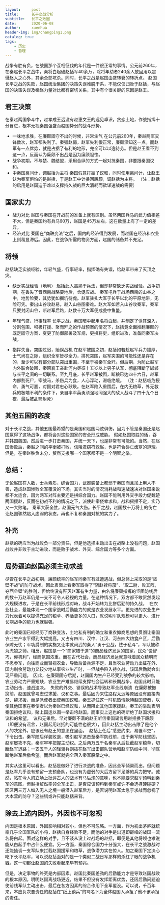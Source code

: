 ```yaml
---
layout:     post
title:      长平之战分析
subtitle:   长平之败因
date:       2020-06-08
author:     xuenhua
header-img: img/changping1.png
catalog: true
tags:
    - 历史
    - 哲理
---
```


战争有胜有负，在战国那个互相征伐的年代是一件很正常的事情。公元前260年，在秦赵长平之战中，秦将白起破赵括军40余万，除将年幼者240余人放回用以震慑赵人之心外，其余全部坑杀。同时，长平之战是赵国由盛转衰的转折点。
赵国长平之战的失败，赵国统治集团的决策失误难脱干系，不能仅仅归咎于赵括，与赵国的决策失误及秦赵力量对比都有密切关系，其中有个很关键的原因是赵王。
## 君王决策
在秦赵两国争斗中，赵孝成王远没有赵惠文王的远见卓识，贪恋土地，作战指挥十分冒进，根本无视秦国强盛而赵国势弱的战斗形势。
* 一味地求胜，在廉颇固守不出的时候，非常生气
在公元前260年，秦赵两军交锋数次，赵军都失利了。秦强赵弱，赵军失利很正常，廉颇深知这一点。而赵军有一点优势，就是占据了有利的地形，完全可以以逸待劳。但是赵王看不到这一点，反而认为廉颇不出战是因为廉颇胆怯。
* 战争初期，不与楚、魏结盟，采用合纵的方式一起对抗秦国，非要跟秦国议和。
* 中秦国离间计，调赵括为主将
秦国假意打赢了议和，同时使用离间计，让赵王认为秦军惧怕的是赵括，于是赵王中计换回廉颇，调赵括为主将。
（注：赵括的启用是赵国迫于难以支撑持久战的巨大消耗而欲谋速战的需要）

## 国家实力
* 战力对比
赵国与秦国在开战前的准备上就有区别。虽然两国兵马的武力值相差不大，但是秦国约有兵马60万，赵国是45万左右，这在数量上有了一定的差异。
* 经济对比
秦国在“商鞅变法”之后，国内的经济得到发展，而赵国在经济和农业上则稍显滞后。因此，在战争所需的物资方面，赵国的储备并不充足。

## 将领
赵括缺乏实战经验，年轻气盛，行事轻率，指挥确有失误，给赵军带来了灭顶之灾。
* 缺乏实战经验（地利）
赵括此人虽熟于兵法，但却非常缺乏实战经验。战争初期，在丢失了晋西南战略要地后，仓促应战。
秦军屯兵于战场西南的山谷之中，地势险要，其势犹如掘坑待虎。赵军驻扎大军于长平以北的平原地带，无险可凭。秦出山谷攻赵易，赵入山谷图秦难。赵大军如若入山谷攻秦军，秦军只要封闭山谷，断赵军后路，赵数十万大军便成瓮中鱼鳖。

* 年轻气盛，行事轻率
长平之战，秦国暗中起用名将白起，并制定了诱其深入，分割包围、积极打援、聚而歼之的作战预案的情况下，赵括竟全面推翻廉颇的既定固守方案，变更了防御部署及军规，更换将吏，组织进攻，准备同秦军决战。
* 指挥失当，突围过迟，贻误战机
在赵军被围之初，赵括如若趁赵军兵力雄厚，士气尚在之际，组织全军皆尽全力，拼死突围，赵军突围的可能性还是存在的，至少可以有部分部队突出重围，不至于被秦军全歼。但后期，为防止赵军内外联合破围，秦昭襄王亲赴河内尽征十五岁以上男子从军，彻底阻断了邯郸与长平之间的一切联系。至九月底，长平赵军被围，断粮已达四十六日，赵军内部割死尸，宰战马，杀伤兵为食，人心浮动，濒临绝境。
（注：赵括临危授命，勇气可嘉，对国对君忠心耿耿。在赵军陷入重围后，在内无粮草，外无救兵的极端不利的条件下，亲自率军英勇顽强地同强大的敌人战斗了四十九个日夜，最后被乱箭射死）

## 其他五国的态度
对于长平之战，其他五国最希望的是秦国和赵国两败俱伤，因为不管是秦国还是赵国赢得了这场战争，都将会对这些国家的安全形成威胁。
假如赵国取胜的话，吞并韩国魏国，然后进一步打击秦国，并统一天下，也是非常有可能的。当然，在赵国惨败后，秦赵之间的平衡被打败，信陵君窃符救赵，也是符合唇亡齿寒的道理。但是，在秦赵胜负未分，贸然支援哪一个国家都不是一个明智之举。

## 总结：
无论赵国在人数，士兵素质，综合国力，武器装备上都弱于秦国而且加上用人不善，造成赵国惨败全军覆没的下场。其实当时的情况消耗战和速战速决对赵国来说都不太适合，因为两军对阵主要还是拼综合国力。赵国不能利用外交手段力促魏楚两国援赵，反而在初战不利的情况之下，派使赴秦侥幸求和，战和摇摆不定，实乃又一大败笔。
秦军大获全胜，赵国元气大伤。长平之战，赵国数十万将士的伤亡让赵国骤然陷入虚弱的状态，再也不复和秦国对抗的实力了。

## 补充
赵括的确应当为战败负一部分责任，但是他选择主动出击在战略上没有问题，赵国战败并非败于主动进攻，而是败于战术、外交、综合国力等多个方面。 

## 局势逼迫赵国必须主动求战
尽管在长平之战初期，廉颇统率的赵军同秦军有过遭遇战，但总体上采取的是“固壁不战”的防守战术。因此表面上看秦军取得了“斩赵裨将茄”、“取二尉，败其阵，夺西垒壁”的胜利，但始终没有歼灭赵军有生力量，由名将廉颇指挥的坚固防线后的数十万赵军仍是一支不可令人轻视的力量。在这种情况下，双方都不敢贸然发起大规模进攻，于是在长平前线形成对峙，战斗开始转为比拼后勤的持久战。 
在农业社会，最能体现一个国家战时后勤能力的就是农业发展水平。更先进的农业生产力代表着可以提供充足的粮草、养活更多的人口，就说明军队规模可以更大、进行长期战争的能力也就越强。 

此时的秦国已经经历了商鞅变法，土地私有制的确立和重农抑商思想的贯彻让秦国农业生产水平得到大幅提高，又占有四川、汉中、江汉、河东四大粮食产区，后勤保障无忧；军功爵制的实施又让本就尚武的秦人“勇于公战，怯于私斗”，军队被称为虎狼之师。相反，赵国是一个“商家错于道”的商品经济发达的国家，民众“设智巧，仰机利”，经商氛围浓重。而在古代社会，商品经济发达就意味着民众精明而不愿参军，向往商业而轻视农业，导致后备兵源不足，且当农业劳动力出征在外、国内剩余劳动力又较少地从事农业生产时，一但战争陷入持久战，该国后勤就会出现严重问题。 
因此，在廉颇固守后期，赵国国内生产已经受到战争的较大影响，农业劳动力严重短缺，农业生产难易继续支撑社会运转和长期战争。赵国此时只能主动出击、速战速决。 
失败的外交、错误的战术导致赵军全线崩溃 
在廉颇被撤换前，赵国就曾考虑过求援、议和之事。最后因为来往路程太远等原因没有直接向楚、魏求援，而是派使者出使秦国议和。秦王抓住这一时机热情款待赵国使者，以使其他国家在秦使者以为秦赵已经议和，从而阻止其他国家援赵。秦王的举动表明秦国拒绝议和，赌上国运以图一举击垮赵国，而事实上这也的确断绝了赵国求援和议和的希望。 
议和无果后，早对廉颇不满的赵王听信秦国谣言用赵括换下廉颇（即便没有谣言，赵国起用赵括的可能性也很大），因此赵括主动出击除了是他个人的决定外，应该还有赵王的意思在里面。 
赵括上任后“悉更约束，易置军吏”，下令出击。秦军随后佯装败退，吸引赵军追击至秦军防线前，由于秦军防线坚固，赵军屡攻不克，秦军牢牢把握主动权。之后两万五千名秦军从后拦截赵军粮草，切断赵军退路；一支五千人的轻骑兵则插在赵军出击部队营地和赵军防线中间，彻底断绝赵军后撤希望。而后赵军就完全落入秦军股掌之中。 

其实从这里可以看出，赵括是做好了进行决战的准备，因此全军倾巢而出。但问题是赵军几乎没有预留一支预备队，也没有为虚弱的大后方留下足够的兵力把守。诚然，站在今人的立场上批评古人的战术有马后炮的意味，也不能要求赵军预料到秦军的意图。但赵括贸然率领全军出击，是否应该预料到秦军或许不会选择硬碰硬？区区两三万人如入无人之境一般潜入赵军后方，是否说明赵军太急于求战而忽视了大本营的防守？这些锅或许只能赵括来背。 

## 除去上述内因外，外因也不可忽视
内因是根本原因，外因影响相对较小，但也不可忽略。一方面，作为初出茅庐就统率几乎全国军队的小将，赵括自身经验不足，而他的对手是出道即巅峰的战国一流名将白起。面对这样的对手，且不谈从没上过战场的赵括，即便是其他将领也难说能从白起手中占什么便宜。另一方面，秦国综合国力十分强大，在长平之战激战时还能抽调一支军队来拦截赵国援军和粮草，战争潜力实在惊人。加之秦国下定决心吃下长平赵军，可以说赵括面对的是一个类似二战日军那样的杀红了眼的战争机器。这一切都让赵国的失败看起来早有预兆。 

但是，决定事物的终究是内部因素。赵国比秦国差劲的后勤能力才是导致赵国战败的根本原因。明明赵国离战场更近，结果不但没有发挥距离优势，还因后勤问题迫使前线军队主动出击，最后在各方因素的综合作用下全军覆没。可以说，千百年来，本应负次要责任的赵括在“纸上谈兵”的骂名下为全体赵国人承担了他不该承担的责任。

